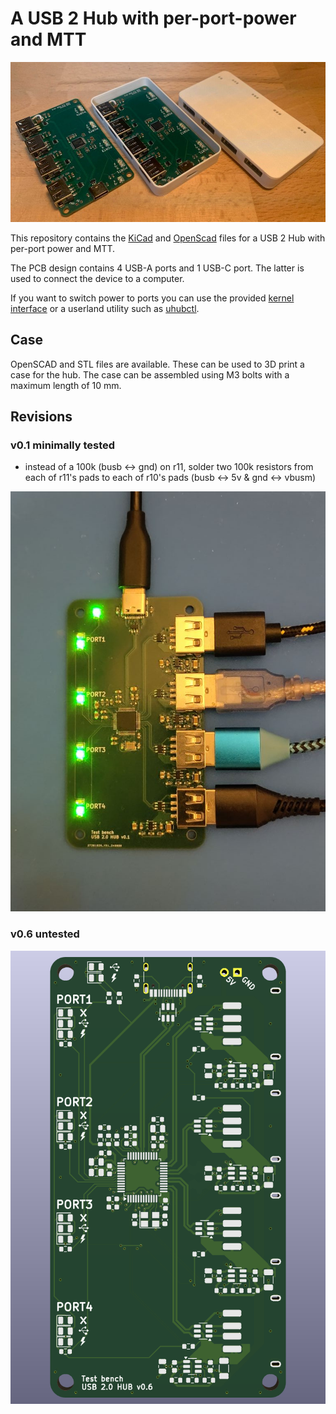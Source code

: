 # A USB 2 Hub with per-port-power and MTT

![Image of a USB 2 Hub](./img/hub_and_case.jpg)

This repository contains the [KiCad](https://www.kicad.org/) and [OpenScad](https://openscad.org/) files for a USB 2 Hub with per-port power and MTT.

The PCB design contains 4 USB-A ports and 1 USB-C port. The latter is used to connect the device to a computer.

If you want to switch power to ports you can use the provided [kernel interface](https://www.kernel.org/doc/html/latest/driver-api/usb/power-management.html#user-interface-for-port-power-control) or a userland utility such as [uhubctl](https://github.com/mvp/uhubctl).

## Case

OpenSCAD and STL files are available. These can be used to 3D print a case for the hub. The case can be assembled using M3 bolts with a maximum length of 10 mm.

## Revisions

### v0.1 minimally tested

* instead of a 100k (busb <-> gnd) on r11, solder two 100k resistors from each of r11's pads
  to each of r10's pads (busb <-> 5v & gnd <-> vbusm)

<img src="img/hub.jpg">

### v0.6 untested

<img src="img/v0.6.png">

